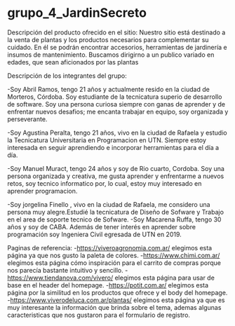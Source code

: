 # grupo_4_JardinSecreto

Descripción del producto ofrecido en el sitio:
Nuestro sitio está destinado a la venta de plantas y los productos necesarios para complementar su cuidado. 
En él se podrán encontrar accesorios, herramientas de jardinería e insumos de mantenimiento.
Buscamos dirigirno a un publico variado en edades, que sean aficionados por las plantas 



Descripción de los integrantes del grupo:

-Soy Abril Ramos, tengo 21 años y actualmente resido en la ciudad de Morteros, Córdoba. Soy estudiante de la tecnicatura superio de desarrollo de software.
Soy una persona curiosa siempre con ganas de aprender y de enfrentar nuevos desafios; me encanta trabajar en equipo, soy organizada y perseverante.

-Soy Agustina Peralta, tengo 21 años, vivo en la ciudad de Rafaela y estudio la Tecnicatura Universitaria en Programacion en UTN. Siempre estoy interesada en seguir aprendiendo e incorporar herramientas para el día a día. 

-Soy Manuel Muract, tengo 24 años y soy de Rio cuarto, Cordoba. Soy una persona organizada y creativa, me gusta aprender y enfrentarme a nuevos retos, soy tecnico informatico por, lo cual, estoy muy interesado en aprender programacion. 

-Soy jorgelina Finello , vivo en la ciudad de Rafaela, me considero una persona muy alegre.Estudié la tecnicatura de Diseño de Sofware y  Trabajo en el area de soporte tecnico de Sofware.
-Soy Macarena Ruffa, tengo 30 años y soy de CABA. Además de tener interés en aprender sobre programación soy Ingeniera Civil egresada de UTN en 2019. 

Paginas de referencia:
-https://viveroagronomia.com.ar/ elegimos esta página ya que nos gusto la paleta de colores.
-https://www.chimi.com.ar/ elegimos esta página cómo inspiración para el carrito de compras porque nos parecía bastante intuitivo y sencillo.
-https://www.tiendanova.com/vivero/ elegimos esta página para usar de base en el header del homepage.
-https://potit.com.ar/ elegimos esta página por la similitud en los productos que ofrece y el body del homepage.
-https://www.viverodeluca.com.ar/plantas/  elegimos esta página ya que es muy interesante la información que brinda sobre el tema, ademas algunas caracteristicas que nos gustaron para el formulario de registro.
